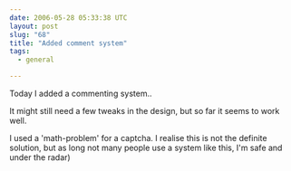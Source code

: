 ```yaml
---
date: 2006-05-28 05:33:38 UTC
layout: post
slug: "68"
title: "Added comment system"
tags:
  - general

---
```

<p>Today I added a commenting system..</p>

<p>It might still need a few tweaks in the design, but so far it seems to work well.</p>

<p>I used a 'math-problem' for a captcha. I realise this is not the definite solution, but as long not many people use a system like this, I'm safe and under the radar)</p>


